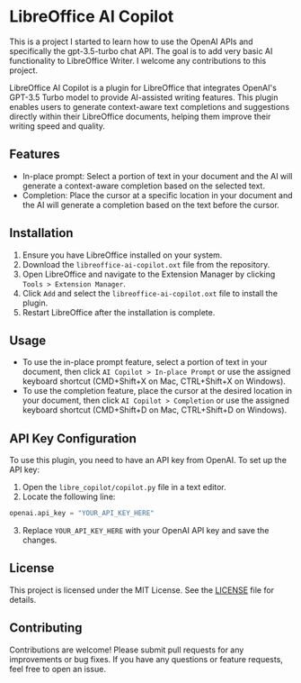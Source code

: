 # LibreOffice AI Copilot

This is a project I started to learn how to use the OpenAI APIs and specifically the gpt-3.5-turbo chat API. The goal is to add very basic AI
functionality to LibreOffice Writer. I welcome any contributions to this project.

LibreOffice AI Copilot is a plugin for LibreOffice that integrates OpenAI's GPT-3.5 Turbo model to provide AI-assisted writing features. This plugin enables users to generate context-aware text completions and suggestions directly within their LibreOffice documents, helping them improve their writing speed and quality.

## Features

- In-place prompt: Select a portion of text in your document and the AI will generate a context-aware completion based on the selected text.
- Completion: Place the cursor at a specific location in your document and the AI will generate a completion based on the text before the cursor.

## Installation

1. Ensure you have LibreOffice installed on your system.
2. Download the `libreoffice-ai-copilot.oxt` file from the repository.
3. Open LibreOffice and navigate to the Extension Manager by clicking `Tools > Extension Manager`.
4. Click `Add` and select the `libreoffice-ai-copilot.oxt` file to install the plugin.
5. Restart LibreOffice after the installation is complete.

## Usage

- To use the in-place prompt feature, select a portion of text in your document, then click `AI Copilot > In-place Prompt` or use the assigned keyboard shortcut (CMD+Shift+X on Mac, CTRL+Shift+X on Windows).
- To use the completion feature, place the cursor at the desired location in your document, then click `AI Copilot > Completion` or use the assigned keyboard shortcut (CMD+Shift+D on Mac, CTRL+Shift+D on Windows).

## API Key Configuration

To use this plugin, you need to have an API key from OpenAI. To set up the API key:

1. Open the `libre_copilot/copilot.py` file in a text editor.
2. Locate the following line:

```python
openai.api_key = "YOUR_API_KEY_HERE"
```

3. Replace `YOUR_API_KEY_HERE` with your OpenAI API key and save the changes.

## License

This project is licensed under the MIT License. See the [LICENSE](LICENSE) file for details.

## Contributing

Contributions are welcome! Please submit pull requests for any improvements or bug fixes. If you have any questions or feature requests, feel free to open an issue.

